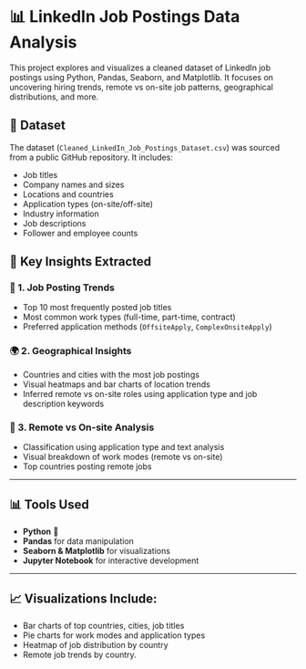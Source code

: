 # 📊 LinkedIn Job Postings Data Analysis
This project explores and visualizes a cleaned dataset of LinkedIn job postings using Python, Pandas, Seaborn, and Matplotlib. It focuses on uncovering hiring trends, remote vs on-site job patterns, geographical distributions, and more.
## 📁 Dataset
The dataset (`Cleaned_LinkedIn_Job_Postings_Dataset.csv`) was sourced from a public GitHub repository. It includes:
- Job titles
- Company names and sizes
- Locations and countries
- Application types (on-site/off-site)
- Industry information
- Job descriptions
- Follower and employee counts

## 🧠 Key Insights Extracted

### 🔹 1. Job Posting Trends
- Top 10 most frequently posted job titles
- Most common work types (full-time, part-time, contract)
- Preferred application methods (`OffsiteApply`, `ComplexOnsiteApply`)
### 🌍 2. Geographical Insights
- Countries and cities with the most job postings
- Visual heatmaps and bar charts of location trends
- Inferred remote vs on-site roles using application type and job description keywords
### 🏢 3. Remote vs On-site Analysis
- Classification using application type and text analysis
- Visual breakdown of work modes (remote vs on-site)
- Top countries posting remote jobs
---
## 📊 Tools Used
- **Python** 🐍
- **Pandas** for data manipulation
- **Seaborn & Matplotlib** for visualizations
- **Jupyter Notebook** for interactive development
---
## 📈 Visualizations Include:
- Bar charts of top countries, cities, job titles
- Pie charts for work modes and application types
- Heatmap of job distribution by country
- Remote job trends by country.
